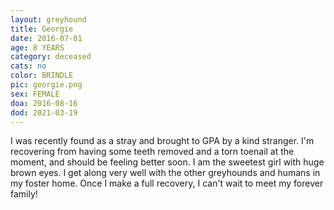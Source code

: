 ```yaml
---
layout: greyhound
title: Georgie
date: 2016-07-01
age: 8 YEARS
category: deceased
cats: no
color: BRINDLE
pic: georgie.png
sex: FEMALE
doa: 2016-08-16
dod: 2021-03-19
---
```


I was recently found as a stray and brought to GPA by a kind stranger. I'm recovering from
having some teeth removed and a torn toenail at the moment, and should be feeling better soon.
I am the sweetest girl with huge brown eyes. I get along very well with the other greyhounds
and humans in my foster home. Once I make a full recovery, I can't wait to meet my forever family!
